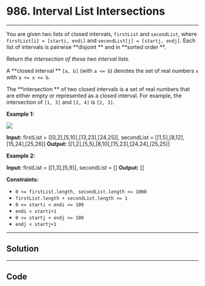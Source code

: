 # 986. Interval List Intersections

---

You are given two lists of closed intervals, `firstList` and `secondList`, where `firstList[i] = [starti, endi]` and `secondList[j] = [startj, endj]`. Each list of intervals is pairwise **disjoint ** and in **sorted order **.

Return _the intersection of these two interval lists_.

A **closed interval ** `[a, b]` (with `a <= b`) denotes the set of real numbers `x` with `a <= x <= b`.

The **intersection ** of two closed intervals is a set of real numbers that are either empty or represented as a closed interval. For example, the intersection of `[1, 3]` and `[2, 4]` is `[2, 3]`.

 

**Example 1:**

![](https://assets.leetcode.com/uploads/2019/01/30/interval1.png)


**Input:** firstList = [[0,2],[5,10],[13,23],[24,25]], secondList = [[1,5],[8,12],[15,24],[25,26]]
**Output:** [[1,2],[5,5],[8,10],[15,23],[24,24],[25,25]]


**Example 2:**


**Input:** firstList = [[1,3],[5,9]], secondList = []
**Output:** []


 

**Constraints:**

  * `0 <= firstList.length, secondList.length <= 1000`
  * `firstList.length + secondList.length >= 1`
  * `0 <= starti < endi <= 109`
  * `endi < starti+1`
  * `0 <= startj < endj <= 109 `
  * `endj < startj+1`

---

## Solution



---

## Code
```python


```